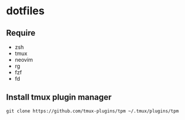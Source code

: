 # dotfiles

## Require
- zsh
- tmux
- neovim
- rg
- fzf
- fd

## Install tmux plugin manager
```
git clone https://github.com/tmux-plugins/tpm ~/.tmux/plugins/tpm
```

